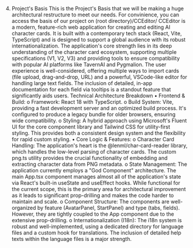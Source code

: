 4. Project's Basis
This is the Project's Basis that we will be making a huge architectural restructure to meet our needs.
For convinience, you can access the basis of our project on (root directory)/CCEditor/
CCEditor is a modern, feature-rich web application for creating and editing AI character cards. It is built with a contemporary tech stack (React, Vite, TypeScript) and is designed to support a global audience with its robust internationalization. The application's core strength lies in its deep understanding of the character card ecosystem, supporting multiple specifications (V1, V2, V3) and providing tools to ensure compatibility with popular AI platforms like TavernAI and Pygmalion.
The user experience is well-considered, offering multiple ways to import cards (file upload, drag-and-drop, URL) and a powerful, VSCode-like editor for handling large text fields. The inclusion of detailed, in-app documentation for each field via tooltips is a standout feature that significantly aids users.
Technical Architecture Breakdown
•	Frontend & Build:
o	Framework: React 18 with TypeScript.
o	Build System: Vite, providing a fast development server and an optimized build process. It's configured to produce a legacy bundle for older browsers, ensuring wide compatibility.
o	Styling: A hybrid approach using Microsoft's Fluent UI for the core component library and Tailwind CSS for utility-first styling. This provides both a consistent design system and the flexibility for rapid custom styling.
•	Core Logic & Features:
o	Character Card Handling: The application's heart is the @lenml/char-card-reader library, which handles the low-level parsing of character cards. The custom png.ts utility provides the crucial functionality of embedding and extracting character data from PNG metadata.
o	State Management: The application currently employs a "God Component" architecture. The main App.tsx component manages almost all of the application's state via React's built-in useState and useEffect hooks. While functional for the current scope, this is the primary area for architectural improvement as it leads to significant prop-drilling and makes the code harder to maintain and scale.
o	Component Structure: The components are well-organized by feature (AvatarPanel, StartPanel) and type (tabs, fields). However, they are tightly coupled to the App component due to the extensive prop-drilling.
o	Internationalization (I18n): The i18n system is robust and well-implemented, using a dedicated directory for language files and a custom hook for translations. The inclusion of detailed help texts within the language files is a major strength.